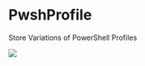 # PwshProfile
Store Variations of PowerShell Profiles

<p align="Left">
<a href="https://open.vscode.dev/TheTaylorLee/PwshProfile"><img src="https://open.vscode.dev/badges/open-in-vscode.svg"></a>
</p>
